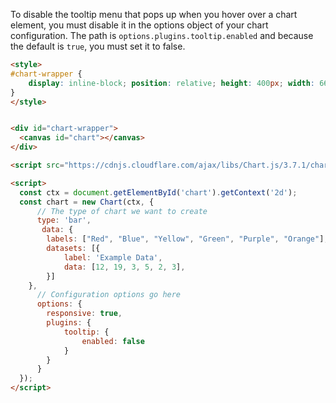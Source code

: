 To disable the tooltip menu that pops up when you hover over a chart element, you must disable it in the options object of your chart configuration.
The path is `options.plugins.tooltip.enabled` and because the default is `true`, you must set it to false.


```html
<style>
#chart-wrapper {
    display: inline-block; position: relative; height: 400px; width: 66%;
}
</style>


<div id="chart-wrapper">
  <canvas id="chart"></canvas>
</div>

<script src="https://cdnjs.cloudflare.com/ajax/libs/Chart.js/3.7.1/chart.min.js"></script>

<script>
  const ctx = document.getElementById('chart').getContext('2d');
  const chart = new Chart(ctx, {
      // The type of chart we want to create
      type: 'bar',
       data: {
        labels: ["Red", "Blue", "Yellow", "Green", "Purple", "Orange"],
        datasets: [{
            label: 'Example Data',
            data: [12, 19, 3, 5, 2, 3],
        }]
    },
      // Configuration options go here
      options: {
        responsive: true,
        plugins: {
            tooltip: {
                enabled: false
            }
        }
      }
  });
</script>
```


<style>
#chart-wrapper {
    display: inline-block; position: relative; height: 400px; width: 66%;
}

</style>


<div id="chart-wrapper">
  <canvas id="chart"></canvas>
</div>

<script src="https://cdnjs.cloudflare.com/ajax/libs/Chart.js/3.7.1/chart.min.js"></script>

<script>

  const ctx = document.getElementById('chart').getContext('2d');

  const chart = new Chart(ctx, {
      // The type of chart we want to create
      type: 'bar',
       data: {
        labels: ["Red", "Blue", "Yellow", "Green", "Purple", "Orange"],
        datasets: [{
            label: 'Example Data',
            data: [12, 19, 3, 5, 2, 3],
            backgroundColor: [
                'rgba(255, 99, 132, 0.2)',
                'rgba(54, 162, 235, 0.2)',
                'rgba(255, 206, 86, 0.2)',
                'rgba(75, 192, 192, 0.2)',
                'rgba(153, 102, 255, 0.2)',
                'rgba(255, 159, 64, 0.2)'
            ],
            borderColor: [
                'rgba(255,99,132,1)',
                'rgba(54, 162, 235, 1)',
                'rgba(255, 206, 86, 1)',
                'rgba(75, 192, 192, 1)',
                'rgba(153, 102, 255, 1)',
                'rgba(255, 159, 64, 1)'
            ],
            borderWidth: 1
        }]
    },
      // Configuration options go here
      options: {
        responsive: true,
        scales: {
          y: { ticks: {color: 'green', beginAtZero: true}, grid: {borderColor: 'cyan'}},
          x: { ticks: {color: 'red', beginAtZero: true}, grid: {borderColor: 'indigo'}}
        },
        plugins: {
            tooltip: {
                enabled: false
            }
        }
      }
  });
</script>
